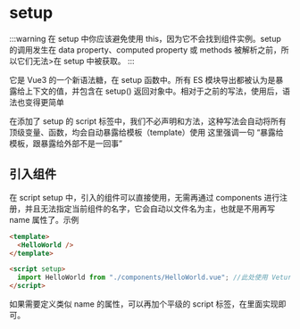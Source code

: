 # setup

:::warning
在 setup 中你应该避免使用 this，因为它不会找到组件实例。setup 的调用发生在 data property、computed property 或 methods 被解析之前，所以它们无法>在 setup 中被获取。
:::

它是 Vue3 的一个新语法糖，在 setup 函数中。所有 ES 模块导出都被认为是暴露给上下文的值，并包含在 setup() 返回对象中。相对于之前的写法，使用后，语法也变得更简单

在添加了 setup 的 script 标签中，我们不必声明和方法，这种写法会自动将所有顶级变量、函数，均会自动暴露给模板（template）使用
这里强调一句 “暴露给模板，跟暴露给外部不是一回事”

## 引入组件

在 script setup 中，引入的组件可以直接使用，无需再通过 components 进行注册，并且无法指定当前组件的名字，它会自动以文件名为主，也就是不用再写 name 属性了。示例

```html
<template>
  <HelloWorld />
</template>

<script setup>
  import HelloWorld from "./components/HelloWorld.vue"; //此处使用 Vetur 插件会报红
</script>
```

如果需要定义类似 name 的属性，可以再加个平级的 script 标签，在里面实现即可。
